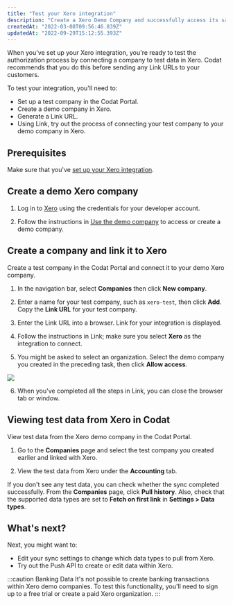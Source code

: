 ```yaml
---
title: "Test your Xero integration"
description: "Create a Xero Demo Company and successfully access its sandbox data through Codat's Xero integration"
createdAt: "2022-03-08T09:56:46.839Z"
updatedAt: "2022-09-29T15:12:55.393Z"
---
```


When you've set up your Xero integration, you're ready to test the authorization process by connecting a company to test data in Xero. Codat recommends that you do this before sending any Link URLs to your customers.

To test your integration, you'll need to:

- Set up a test company in the Codat Portal.
- Create a demo company in Xero.
- Generate a Link URL.
- Using Link, try out the process of connecting your test company to your demo company in Xero.

## Prerequisites

Make sure that you've [set up your Xero integration](https://docs.codat.io/docs/accounting-xero-setup).

## Create a demo Xero company

1. Log in to <a href="https://xero.com" target="_blank">Xero</a> using the credentials for your developer account.

2. Follow the instructions in <a href="https://central.xero.com/s/article/Use-the-demo-company" target="_blank"> Use the demo company</a> to access or create a demo company.

## Create a company and link it to Xero

Create a test company in the Codat Portal and connect it to your demo Xero company.

1. In the navigation bar, select **Companies** then click **New company**.

2. Enter a name for your test company, such as `xero-test`, then click **Add**. Copy the **Link URL** for your test company.

3. Enter the Link URL into a browser. Link for your integration is displayed.

4. Follow the instructions in Link; make sure you select **Xero** as the integration to connect.

5. You might be asked to select an organization. Select the demo company you created in the preceding task, then click **Allow access**.

<img src="https://files.readme.io/658ee87-Xero-Authorize.png" />

6. When you've completed all the steps in Link, you can close the browser tab or window.

## Viewing test data from Xero in Codat

View test data from the Xero demo company in the Codat Portal.

1. Go to the **Companies** page and select the test company you created earlier and linked with Xero.

2. View the test data from Xero under the **Accounting** tab.

If you don't see any test data, you can check whether the sync completed successfully. From the **Companies** page, click **Pull history**. Also, check that the supported data types are set to **Fetch on first link** in **Settings > Data types**.

## What's next?

Next, you might want to:

- Edit your sync settings to change which data types to pull from Xero.
- Try out the Push API to create or edit data within Xero.

:::caution Banking Data
It's not possible to create banking transactions within Xero demo companies. To test this functionality, you'll need to sign up to a free trial or create a paid Xero organization.
:::

